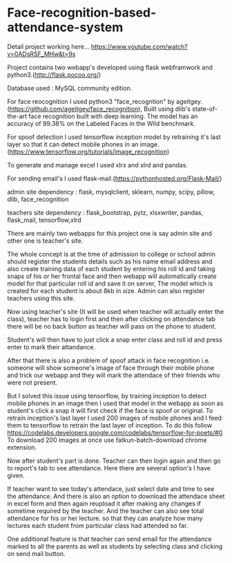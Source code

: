 # Face-recognition-based-attendance-system

Detail project working here...
https://www.youtube.com/watch?v=0ADsRSF_MHw&t=9s

Project contains two webapp's developed using flask webframwork and python3.(http://flask.pocoo.org/)

Database used : MySQL community edition.

For face reocognition I used python3 "face_recogntion" by ageitgey.(https://github.com/ageitgey/face_recognition), Built using dlib's state-of-the-art face recognition built with deep learning. The model has an accuracy of 99.38% on the Labeled Faces in the Wild benchmark.

For spoof detection I used tensorflow inception model by retraining it's last layer so that it can detect mobile phones in an image.(https://www.tensorflow.org/tutorials/image_recognition)

To generate and manage excel I used xlrx and xlrd and pandas. 

For sending email's I used flask-mail.(https://pythonhosted.org/Flask-Mail/)

admin site dependency : flask, mysqlclient, sklearn, numpy, scipy, pillow, dlib, face_recognition

teachers site dependency : flask_bootstrap, pytz, xlsxwriter, pandas, flask_mail, tensorflow,xlrd  

There are mainly two webapps for this project one is say admin site and other one is teacher's site.

The whole concept is at the time of admission to college or school admin should register the students details such as his name email address and also create training data of each student by entering his roll id and taking snaps of his or her frontal face and then webapp will automatically create model for that particular roll id and save it on server, The model which is created for each student is about 8kb in size. Admin can also register teachers using this site.

Now using teacher's site (It will be used when teacher will actually enter the class), teacher has to login first and then after clicking on attendance tab there will be no back button as teacher will pass on the phone to student.

Student's will then have to just click a snap enter class and roll id and press enter to mark their attandance.

After that there is also a problem of spoof attack in face recognition i.e. someone will show someone's image of face through their mobile phone and trick our webapp and they will mark the attendace of their friends who were not present.

But I solved this issue using tensorflow, by training inception to detect mobile phones in an image then I used that model in the webapp as soon as student's click a snap it will first check if the face is spoof or original. 
To retrain inception's last layer I used 200 images of mobile phones and I feed them to tensorflow to retrain the last layer of inception. To do this follow https://codelabs.developers.google.com/codelabs/tensorflow-for-poets/#0
To download 200 images at once use fatkun-batch-download chrome extension.

Now after student's part is done. Teacher can then login again and then go to report's tab to see attendance. Here there are several option's I have given.

If teacher want to see today's attendace, just select date and time to see the attendance. And there is also an option to download the attendace sheet in excel form and then again reupload it after making any changes if sometime required by the teacher. And the teacher can also see total attendance for his or her lecture. so that they can analyze how many lectures each student from particular class had attended so far.

One additional feature is that teacher can send email for the attendance marked to all the parents as well as students by selecting class and clicking on send mail button.
